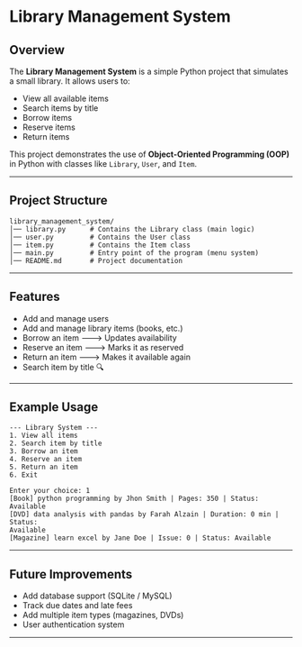 # Library Management System

## Overview

The **Library Management System** is a simple Python project that simulates a small library.
It allows users to:

* View all available items
* Search items by title
* Borrow items
* Reserve items
* Return items

This project demonstrates the use of **Object-Oriented Programming (OOP)** in Python with classes like `Library`, `User`, and `Item`.

---

## Project Structure

```
library_management_system/
│── library.py      # Contains the Library class (main logic)
│── user.py         # Contains the User class
│── item.py         # Contains the Item class
│── main.py         # Entry point of the program (menu system)
│── README.md       # Project documentation
```

---

## Features

* Add and manage users 
* Add and manage library items (books, etc.) 
* Borrow an item ---> Updates availability
* Reserve an item ---> Marks it as reserved
* Return an item ---> Makes it available again
* Search item by title 🔍

---

## Example Usage

```
--- Library System ---
1. View all items
2. Search item by title
3. Borrow an item
4. Reserve an item
5. Return an item
6. Exit

Enter your choice: 1
[Book] python programming by Jhon Smith | Pages: 350 | Status: Available    
[DVD] data analysis with pandas by Farah Alzain | Duration: 0 min | Status: 
Available
[Magazine] learn excel by Jane Doe | Issue: 0 | Status: Available
```

---

## Future Improvements

* Add database support (SQLite / MySQL)
* Track due dates and late fees
* Add multiple item types (magazines, DVDs)
* User authentication system

---
